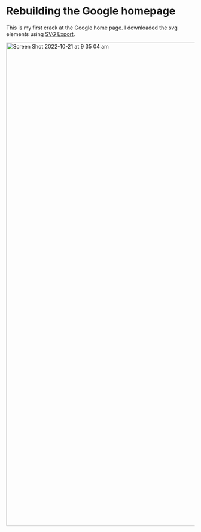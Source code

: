 # Rebuilding the Google homepage

This is my first crack at the Google home page. I downloaded the svg elements using [SVG Export](https://svgexport.io/).

<img width="1290" alt="Screen Shot 2022-10-21 at 9 35 04 am" src="https://user-images.githubusercontent.com/37198013/197071932-ba89c700-b12f-4959-b2e3-b8f08114d835.png">
